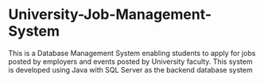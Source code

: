 # University-Job-Management-System
This is a Database Management System enabling students to apply for jobs posted by employers and events posted by University faculty. This system is developed using Java with SQL Server as the backend database system
